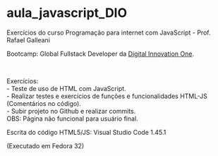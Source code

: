 # aula_javascript_DIO

<p>Exercícios do curso Programação para internet com JavaScript - Prof. Rafael Galleani</p>                                             
<p>Bootcamp: Global Fullstack Developer da <a href="https://digitalinnovation.one/">Digital Innovation One</a>.</p><br>

<p>Exercícios:<br>
- Teste de uso de HTML com JavaScript.<br>
- Realizar testes e exercícios de funções e funcionalidades HTML-JS (Comentários no código).<br>
- Subir projeto no Github e realizar commits.<br>
OBS: Página não funcional para usuário final.<br>

<p>Escrita do código HTML5/JS: Visual Studio Code 1.45.1</p>
(Executado em Fedora 32)

